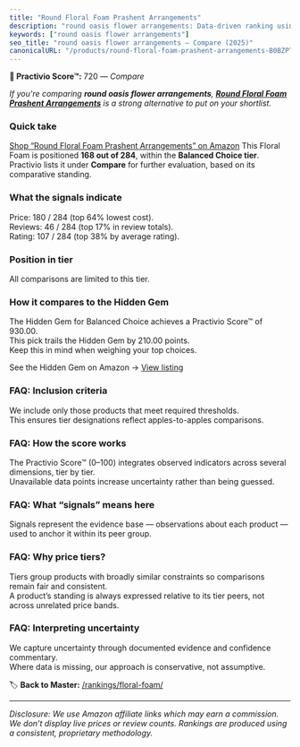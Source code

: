 ```yaml
---
title: "Round Floral Foam Prashent Arrangements"
description: "round oasis flower arrangements: Data-driven ranking using the Practivio Score™. Positioned by quality, value, demand, findability, momentum."
keywords: ["round oasis flower arrangements"]
seo_title: "round oasis flower arrangements — Compare (2025)"
canonicalURL: "/products/round-floral-foam-prashent-arrangements-B0BZPT791Z/"
---
```


**🛒 Practivio Score™:** 720 — _Compare_


*If you're comparing **round oasis flower arrangements**, **[Round Floral Foam Prashent Arrangements](https://www.amazon.com/dp/B0BZPT791Z?tag=practivio-20)** is a strong alternative to put on your shortlist.*
### Quick take
[Shop “Round Floral Foam Prashent Arrangements” on Amazon](https://www.amazon.com/dp/B0BZPT791Z?tag=practivio-20)
This Floral Foam is positioned **168 out of 284**, within the **Balanced Choice tier**.  
Practivio lists it under **Compare** for further evaluation, based on its comparative standing.

### What the signals indicate
Price: 180 / 284 (top 64% lowest cost).  
Reviews: 46 / 284 (top 17% in review totals).  
Rating: 107 / 284 (top 38% by average rating).  

### Position in tier
All comparisons are limited to this tier.

### How it compares to the Hidden Gem
The Hidden Gem for Balanced Choice achieves a Practivio Score™ of 930.00.  
This pick trails the Hidden Gem by 210.00 points.  
Keep this in mind when weighing your top choices.  

See the Hidden Gem on Amazon → [View listing](https://www.amazon.com/dp/B0C73GH3PP?tag=practivio-20)

### FAQ: Inclusion criteria
We include only those products that meet required thresholds.  
This ensures tier designations reflect apples-to-apples comparisons.

### FAQ: How the score works
The Practivio Score™ (0–100) integrates observed indicators across several dimensions, tier by tier.  
Unavailable data points increase uncertainty rather than being guessed.

### FAQ: What “signals” means here
Signals represent the evidence base — observations about each product — used to anchor it within its peer group.

### FAQ: Why price tiers?
Tiers group products with broadly similar constraints so comparisons remain fair and consistent.  
A product’s standing is always expressed relative to its tier peers, not across unrelated price bands.

### FAQ: Interpreting uncertainty
We capture uncertainty through documented evidence and confidence commentary.  
Where data is missing, our approach is conservative, not assumptive.

<!-- Missing template for Compare/CompareWithinPriceClass -->


🏷️ **Back to Master:** [/rankings/floral-foam/](/rankings/floral-foam/)

---
_Disclosure: We use Amazon affiliate links which may earn a commission. We don’t display live prices or review counts. Rankings are produced using a consistent, proprietary methodology._
